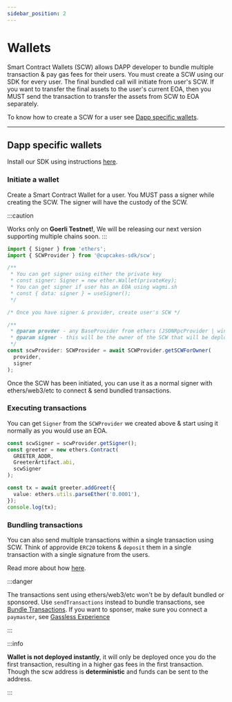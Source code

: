 ```yaml
---
sidebar_position: 2
---
```


# Wallets

Smart Contract Wallets (SCW) allows DAPP developer to bundle multiple transaction & pay gas fees for their users. You must create a SCW using our SDK for every user. The final bundled call will initiate from user's SCW. If you want to transfer the final assets to the user's current EOA, then you MUST send the transaction to transfer the assets from SCW to EOA separately.

To know how to create a SCW for a user see [Dapp specific wallets](./wallets.md#dapp-specific-wallets).

<!-- Now there are two ways to solve for this problem, first that you use our [User Specific Wallet](/docs/wallets/overview#user-specific-wallet), second that you create a [Dapp Specific Wallet](/docs/wallets/overview#dapp-specific-wallets) for every one of your users. -->

---

## Dapp specific wallets

Install our SDK using instructions [here](/docs/intro#installing-sdk).

### Initiate a wallet

Create a Smart Contract Wallet for a user. You MUST pass a signer while creating the SCW. The signer will have the custody of the SCW.

:::caution

Works only on **Goerli Testnet!**, We will be releasing our next version supporting multiple chains soon.
:::

```typescript
import { Signer } from 'ethers';
import { SCWProvider } from '@cupcakes-sdk/scw';

/**
 * You can get signer using either the private key
 * const signer: Signer = new ether.Wallet(privateKey);
 * You can get signer if user has an EOA using wagmi.sh
 * const { data: signer } = useSigner();
 */

/* Once you have signer & provider, create user's SCW */

/**
 * @param provder - any BaseProvider from ethers (JSONRpcProvider | window.ethereum | etc)
 * @param signer - this will be the owner of the SCW that will be deployed.
 */
const scwProvider: SCWProvider = await SCWProvider.getSCWForOwner(
  provider,
  signer
);
```

Once the SCW has been initiated, you can use it as a normal signer with ethers/web3/etc to connect & send bundled transactions.

### Executing transactions

You can get `Signer` from the `SCWProvider` we created above & start using it normally as you would use an EOA.

```typescript
const scwSigner = scwProvider.getSigner();
const greeter = new ethers.Contract(
  GREETER_ADDR,
  GreeterArtifact.abi,
  scwSigner
);

const tx = await greeter.addGreet({
  value: ethers.utils.parseEther('0.0001'),
});
console.log(tx);
```

### Bundling transactions

You can also send multiple transactions within a single transaction using SCW. Think of approvide `ERC20` tokens & `deposit` them in a single transaction with a single signature from the users.

Read more about how [here](./bundle-transactions.md).

:::danger

The transactions sent using ethers/web3/etc won't be by default bundled or sponsored. Use `sendTransactions` instead to bundle transactions, see [Bundle Transactions](./bundle-transactions.md). If you want to sponser, make sure you connect a `paymaster`, see [Gassless Experience](./gassless-experience.md)

:::

:::info

**Wallet is not deployed instantly**, it will only be deployed once you do the first transaction, resulting in a higher gas fees in the first transaction.
Though the scw address is **deterministic** and funds can be sent to the address.

:::

<!-- ---

## User Specific Wallet

:::caution

**🚧 Upcoming**

This section is under development, DAPP developers are adviced to use DAPP Specific Wallet.

::: -->

<!-- Every user that interacts with your app will have a Cupcakes Wallet. They may create it by coming to our app, or vising a dapp that creates a user's cupcakes wallet. In this wallet, the user holds the custody -->

